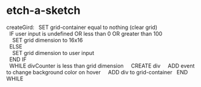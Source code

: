 # etch-a-sketch

<!-- 
    &nbsp; => For tabs/spaces
    \ => Line break
-->

createGird:
&nbsp;&nbsp;SET grid-container equal to nothing (clear grid) \
&nbsp;&nbsp;IF user input is undefined OR less than 0 OR greater than 100 \
&nbsp;&nbsp;&nbsp;&nbsp;SET grid dimension to 16x16 \
&nbsp;&nbsp;ELSE \
&nbsp;&nbsp;&nbsp;&nbsp;SET grid dimension to user input \
&nbsp;&nbsp;END IF \
&nbsp;&nbsp;WHILE divCounter is less than grid dimension
&nbsp;&nbsp;&nbsp;&nbsp;CREATE div
&nbsp;&nbsp;&nbsp;&nbsp;ADD event to change background color on hover
&nbsp;&nbsp;&nbsp;&nbsp;ADD div to grid-container
&nbsp;&nbsp;END WHILE




